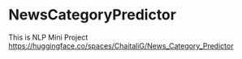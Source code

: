 # NewsCategoryPredictor
This is NLP Mini Project
https://huggingface.co/spaces/ChaitaliG/News_Category_Predictor
